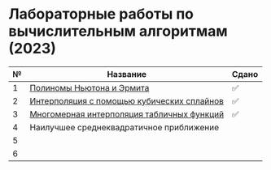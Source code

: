 # Лабораторные работы по вычислительным алгоритмам (2023)

| № | Название | Сдано |  
| --- | --- | --- |
| 1 | [Полиномы Ньютона и Эрмита](https://github.com/XTDimasXT/BMSTU-CA/tree/master/lab_01) | ✅ |
| 2 | [Интерполяция с помощью кубических сплайнов](https://github.com/XTDimasXT/BMSTU-CA/tree/master/lab_02) | ✅ |
| 3 | [Многомерная интерполяция табличных функций](https://github.com/XTDimasXT/BMSTU-CA/tree/master/lab_03) | ✅ |
| 4 | Наилучшее среднеквадратичное приближение |  |
| 5 |  |  |
| 6 |  |  |
